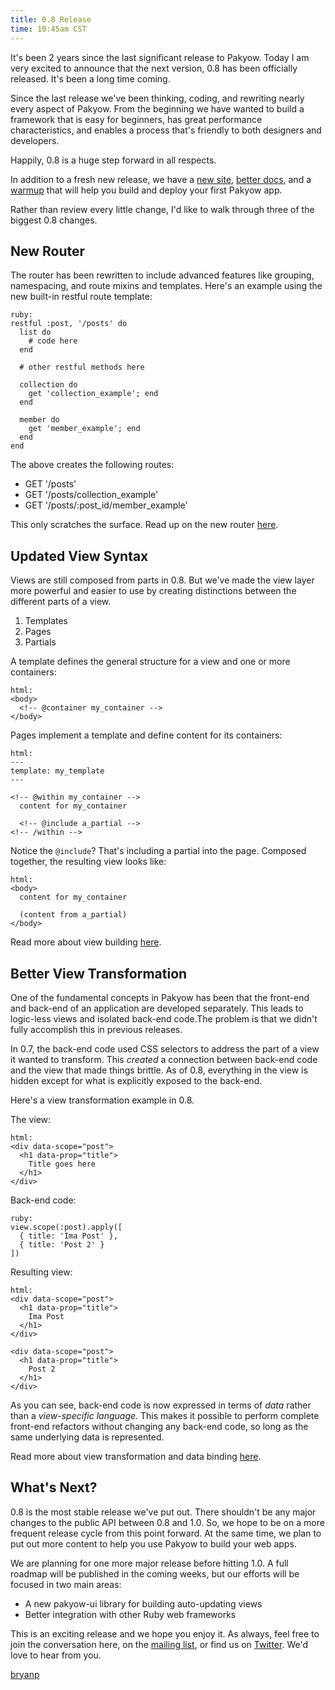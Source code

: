 ```yaml
---
title: 0.8 Release
time: 10:45am CST
---
```


It's been 2 years since the last significant release to Pakyow. Today I am very excited to announce that the next version, 0.8 has been officially released. It's been a long time coming.

Since the last release we've been thinking, coding, and rewriting nearly every aspect of Pakyow. From the beginning we have wanted to build a framework that is easy for beginners, has great performance characteristics, and enables a process that's friendly to both designers and developers.

Happily, 0.8 is a huge step forward in all respects.

In addition to a fresh new release, we have a [new site](http://pakyow.com), [better docs](http://pakyow.com/docs), and a [warmup](http://pakyow.com/warmup) that will help you build and deploy your first Pakyow app.

Rather than review every little change, I'd like to walk through three of the biggest 0.8 changes.

## New Router

The router has been rewritten to include advanced features like grouping, namespacing, and route mixins and templates. Here's an example using the new built-in restful route template:

    ruby:
    restful :post, '/posts' do
      list do
        # code here
      end

      # other restful methods here

      collection do
        get 'collection_example'; end
      end

      member do
        get 'member_example'; end
      end
    end

The above creates the following routes:

- GET '/posts'
- GET '/posts/collection_example'
- GET '/posts/:post_id/member_example'

This only scratches the surface. Read up on the new router [here](http://pakyow.com/docs/routing).

## Updated View Syntax

Views are still composed from parts in 0.8. But we've made the view layer more powerful and easier to use by creating distinctions between the different parts of a view.

1. Templates
2. Pages
3. Partials

A template defines the general structure for a view and one or more containers:

    html:
    <body>
      <!-- @container my_container -->
    </body>

Pages implement a template and define content for its containers:

    html:
    ---
    template: my_template
    ---

    <!-- @within my_container -->
      content for my_container

      <!-- @include a_partial -->
    <!-- /within -->

Notice the `@include`? That's including a partial into the page. Composed together, the resulting view looks like:

    html:
    <body>
      content for my_container

      (content from a_partial)
    </body>

Read more about view building [here](http://pakyow.com/docs/view_composition).

## Better View Transformation

One of the fundamental concepts in Pakyow has been that the front-end and back-end of an application are developed separately. This leads to logic-less views and isolated back-end code.The problem is that we didn't fully accomplish this in previous releases.

In 0.7, the back-end code used CSS selectors to address the part of a view it wanted to transform. This *created* a connection between back-end code and the view that made things brittle. As of 0.8, everything in the view is hidden except for what is explicitly exposed to the back-end.

Here's a view transformation example in 0.8.

The view:

    html:
    <div data-scope="post">
      <h1 data-prop="title">
        Title goes here
      </h1>
    </div>

Back-end code:

    ruby:
    view.scope(:post).apply([
      { title: 'Ima Post' },
      { title: 'Post 2' }
    ])

Resulting view:

    html:
    <div data-scope="post">
      <h1 data-prop="title">
        Ima Post
      </h1>
    </div>

    <div data-scope="post">
      <h1 data-prop="title">
        Post 2
      </h1>
    </div>

As you can see, back-end code is now expressed in terms of *data* rather than a *view-specific language*. This makes it possible to perform complete front-end refactors without changing any back-end code, so long as the same underlying data is represented.

Read more about view transformation and data binding [here](http://pakyow.com/docs/data_binding).

## What's Next?

0.8 is the most stable release we've put out. There shouldn't be any major changes to the public API between 0.8 and 1.0. So, we hope to be on a more frequent release cycle from this point forward. At the same time, we plan to put out more content to help you use Pakyow to build your web apps.

We are planning for one more major release before hitting 1.0. A full roadmap will be published in the coming weeks, but our efforts will be focused in two main areas:

- A new pakyow-ui library for building auto-updating views
- Better integration with other Ruby web frameworks

This is an exciting release and we hope you enjoy it. As always, feel free to join the conversation here, on the [mailing list](http://groups.google.com/group/pakyow), or find us on [Twitter](http://twitter.com/pakyow). We'd love to hear from you.

[bryanp](http://twitter.com/bryanp)
